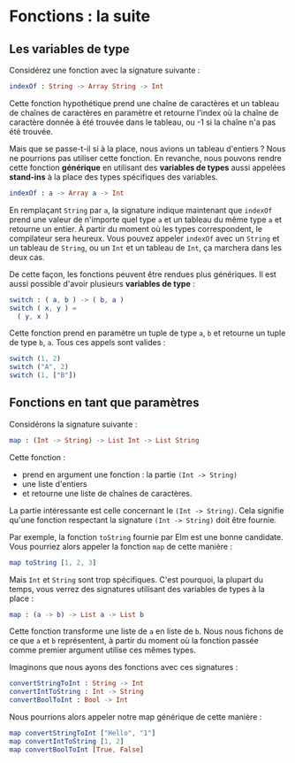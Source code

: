 # Fonctions : la suite

## Les variables de type

Considérez une fonction avec la signature suivante :

```elm
indexOf : String -> Array String -> Int
```

Cette fonction hypothétique prend une chaîne de caractères et un tableau de chaînes de caractères en paramètre et retourne l'index où la chaîne de caractère donnée à été trouvée dans le tableau, ou -1 si la chaîne n'a pas été trouvée.

Mais que se passe-t-il si à la place, nous avions un tableau d'entiers ? Nous ne pourrions pas utiliser cette fonction. En revanche, nous pouvons rendre cette fonction __générique__ en utilisant des __variables de types__ aussi appelées __stand-ins__ à la place des types spécifiques des variables.

```elm
indexOf : a -> Array a -> Int
```

En remplaçant `String` par `a`, la signature indique maintenant que `indexOf` prend une valeur de n'importe quel type `a` et un tableau du même type `a` et retourne un entier. À partir du moment où les types correspondent, le compilateur sera heureux. Vous pouvez appeler `indexOf` avec un `String` et un tableau de `String`, ou un `Int` et un tableau de `Int`, ça marchera dans les deux cas.

De cette façon, les fonctions peuvent être rendues plus génériques. Il est aussi possible d'avoir plusieurs __variables de type__ :

```elm
switch : ( a, b ) -> ( b, a )
switch ( x, y ) =
  ( y, x )
```

Cette fonction prend en paramètre un tuple de type `a`, `b` et retourne un tuple de type `b`, `a`. Tous ces appels sont valides :

```elm
switch (1, 2)
switch ("A", 2)
switch (1, ["B"])
```

## Fonctions en tant que paramètres

Considérons la signature suivante :

```elm
map : (Int -> String) -> List Int -> List String
```

Cette fonction :

- prend en argument une fonction : la partie `(Int -> String)`
- une liste d'entiers
- et retourne une liste de chaînes de caractères.

La partie intéressante est celle concernant le `(Int -> String)`. Cela signifie qu'une fonction respectant la signature `(Int -> String)` doit être fournie.

Par exemple, la fonction `toString` fournie par Elm est une bonne candidate. Vous pourriez alors appeler la fonction `map` de cette manière :

```elm
map toString [1, 2, 3]
```

Mais `Int` et `String` sont trop spécifiques. C'est pourquoi, la plupart du temps, vous verrez des signatures utilisant des variables de types à la place :

```elm
map : (a -> b) -> List a -> List b
```

Cette fonction transforme une liste de `a` en liste de `b`. Nous nous fichons de ce que `a` et `b` représentent, à partir du moment où la fonction passée comme premier argument utilise ces mêmes types.

Imaginons que nous ayons des fonctions avec ces signatures :

```elm
convertStringToInt : String -> Int
convertIntToString : Int -> String
convertBoolToInt : Bool -> Int
```

Nous pourrions alors appeler notre map générique de cette manière :

```elm
map convertStringToInt ["Hello", "1"]
map convertIntToString [1, 2]
map convertBoolToInt [True, False]
```
